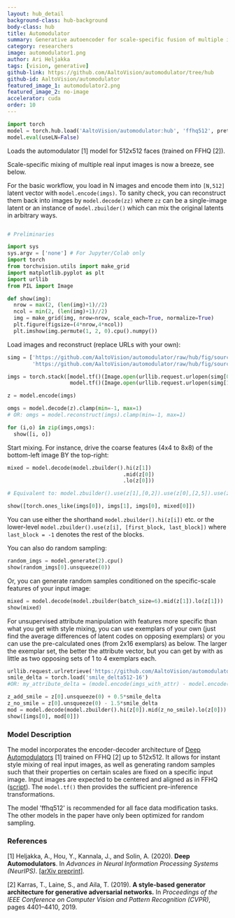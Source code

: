 ```yaml
---
layout: hub_detail
background-class: hub-background
body-class: hub
title: Automodulator
summary: Generative autoencoder for scale-specific fusion of multiple input face images.
category: researchers
image: automodulator1.png
author: Ari Heljakka
tags: [vision, generative]
github-link: https://github.com/AaltoVision/automodulator/tree/hub
github-id: AaltoVision/automodulator
featured_image_1: automodulator2.png
featured_image_2: no-image
accelerator: cuda
order: 10
---
```

<!-- REQUIRED: provide a working script to demonstrate it works with torch.hub, example below -->

```python
import torch
model = torch.hub.load('AaltoVision/automodulator:hub', 'ffhq512', pretrained=True, force_reload=True, source='github')
model.eval(useLN=False)
```

<!-- Walkthrough a small example of using your model. Ideally, less than 25 lines of code -->

Loads the automodulator [1] model for 512x512 faces (trained on FFHQ [2]).

Scale-specific mixing of multiple real input images is now a breeze, see below.

For the basic workflow, you load in N images and encode them into ``[N,512]`` latent vector with ``model.encode(imgs)``.
To sanity check, you can reconstruct them back into images by ``model.decode(zz)`` where ``zz`` can be a single-image latent or
an instance of ``model.zbuilder()`` which can mix the original latents in arbitrary ways.

```python

# Preliminaries

import sys
sys.argv = ['none'] # For Jupyter/Colab only
import torch
from torchvision.utils import make_grid
import matplotlib.pyplot as plt
import urllib
from PIL import Image

def show(img):
  nrow = max(2, (len(img)+1)//2)
  ncol = min(2, (len(img)+1)//2)
  img = make_grid(img, nrow=nrow, scale_each=True, normalize=True)
  plt.figure(figsize=(4*nrow,4*ncol))
  plt.imshow(img.permute(1, 2, 0).cpu().numpy())  
```

Load images and reconstruct (replace URLs with your own):

```python
simg = ['https://github.com/AaltoVision/automodulator/raw/hub/fig/source-0.png',
        'https://github.com/AaltoVision/automodulator/raw/hub/fig/source-1.png']

imgs = torch.stack([model.tf()(Image.open(urllib.request.urlopen(simg[0]))),
                    model.tf()(Image.open(urllib.request.urlopen(simg[1])))]).to('cuda')

z = model.encode(imgs)

omgs = model.decode(z).clamp(min=-1, max=1)
# OR: omgs = model.reconstruct(imgs).clamp(min=-1, max=1)

for (i,o) in zip(imgs,omgs):
  show([i, o])
```
Start mixing. For instance, drive the coarse features (4x4 to 8x8) of the bottom-left image BY the top-right:

```python
mixed = model.decode(model.zbuilder().hi(z[1])
                                     .mid(z[0])
                                     .lo(z[0]))

# Equivalent to: model.zbuilder().use(z[1],[0,2]).use(z[0],[2,5]).use(z[0],[5,-1]))

show([torch.ones_like(imgs[0]), imgs[1], imgs[0], mixed[0]])
```

You can use either the shorthand ```model.zbuilder().hi(z[i])``` etc. or the lower-level ```model.zbuilder().use(z[i], [first_block, last_block])``` where ```last_block = -1``` denotes the rest of the blocks.

You can also do random sampling:
```python
random_imgs = model.generate(2).cpu()
show(random_imgs[0].unsqueeze(0))
```

Or, you can generate random samples conditioned on the specific-scale features of your input image:

```python
mixed = model.decode(model.zbuilder(batch_size=6).mid(z[1]).lo(z[1]))
show(mixed)
```

For unsupervised attribute manipulation with features more specific than what you get with style mixing, you can use exemplars of your own (just find the average differences of latent codes on opposing exemplars)
or you can use the pre-calculated ones (from 2x16 exemplars) as below. The larger the exemplar set, the better the attribute vector, but you can get by with as little as two opposing sets of 1 to 4 exemplars each.

```python
urllib.request.urlretrieve('https://github.com/AaltoVision/automodulator/raw/master/pioneer/attrib/smile_delta512-16', 'smile_delta512-16')
smile_delta = torch.load('smile_delta512-16')
#OR: my_attribute_delta = (model.encode(imgs_with_attr) - model.encode(imgs_without_attr)).mean(0) # yields 512-d latent (difference) vector

z_add_smile = z[0].unsqueeze(0) + 0.5*smile_delta
z_no_smile = z[0].unsqueeze(0) - 1.5*smile_delta
mod = model.decode(model.zbuilder().hi(z[0]).mid(z_no_smile).lo(z[0]))
show([imgs[0], mod[0]])
```

<!-- REQUIRED: detailed model description below, in markdown format, feel free to add new sections as necessary -->
### Model Description

The model incorporates the encoder-decoder architecture of [Deep Automodulators](https://arxiv.org/abs/1912.10321) [1] trained on FFHQ [2] up to 512x512.
It allows for instant style mixing of real input images, as well as generating random samples such that their properties on certain scales are fixed on a specific input image.
Input images are expected to be centered and aligned as in FFHQ ([script](https://gist.github.com/heljakka/7163e9f735174bbcdd103c4c13396952)). The ```model.tf()``` then provides the sufficient pre-inference transformations.

The model 'ffhq512' is recommended for all face data modification tasks. The other models in the paper have only been optimized for random sampling.


### References

[1] Heljakka, A., Hou, Y., Kannala, J., and Solin, A. (2020). **Deep Automodulators**. In *Advances in Neural Information Processing Systems (NeurIPS)*. [[arXiv preprint]](https://arxiv.org/abs/1912.10321).

[2] Karras, T., Laine, S., and Aila, T. (2019). **A style-based generator architecture for generative adversarial networks.** In *Proceedings of the IEEE Conference on Computer Vision and Pattern Recognition (CVPR)*, pages 4401–4410, 2019.
